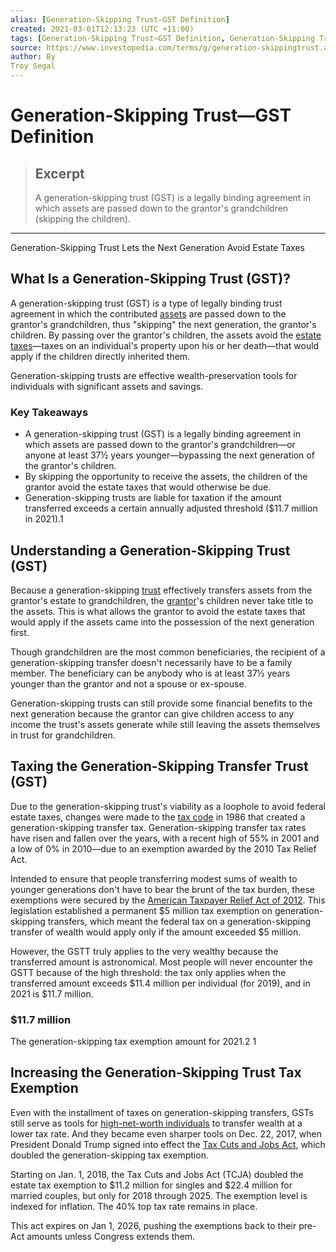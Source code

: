 ```yaml
---
alias: [Generation-Skipping Trust—GST Definition]
created: 2021-03-01T12:13:23 (UTC +11:00)
tags: [Generation-Skipping Trust—GST Definition, Generation-Skipping Trust Lets the Next Generation Avoid Estate Taxes]
source: https://www.investopedia.com/terms/g/generation-skippingtrust.asp
author: By
Troy Segal
---
```


# Generation-Skipping Trust—GST Definition

> ## Excerpt
> A generation-skipping trust (GST) is a legally binding agreement in which assets are passed down to the grantor's grandchildren (skipping the children).

---

Generation-Skipping Trust Lets the Next Generation Avoid Estate Taxes
## What Is a Generation-Skipping Trust (GST)?

A generation-skipping trust (GST) is a type of legally binding trust agreement in which the contributed [assets](https://www.investopedia.com/terms/a/asset.asp) are passed down to the grantor's grandchildren, thus "skipping" the next generation, the grantor's children. By passing over the grantor's children, the assets avoid the [estate taxes](https://www.investopedia.com/terms/e/estatetax.asp)—taxes on an individual's property upon his or her death—that would apply if the children directly inherited them.

Generation-skipping trusts are effective wealth-preservation tools for individuals with significant assets and savings.

### Key Takeaways

-   A generation-skipping trust (GST) is a legally binding agreement in which assets are passed down to the grantor's grandchildren—or anyone at least 37½ years younger—bypassing the next generation of the grantor's children.
-   By skipping the opportunity to receive the assets, the children of the grantor avoid the estate taxes that would otherwise be due.
-   Generation-skipping trusts are liable for taxation if the amount transferred exceeds a certain annually adjusted threshold ($11.7 million in 2021).1

## Understanding a Generation-Skipping Trust (GST)

Because a generation-skipping [trust](https://www.investopedia.com/terms/t/trust.asp) effectively transfers assets from the grantor's estate to grandchildren, the [grantor](https://www.investopedia.com/terms/g/grantor.asp)'s children never take title to the assets. This is what allows the grantor to avoid the estate taxes that would apply if the assets came into the possession of the next generation first.

Though grandchildren are the most common beneficiaries, the recipient of a generation-skipping transfer doesn't necessarily have to be a family member. The beneficiary can be anybody who is at least 37½ years younger than the grantor and not a spouse or ex-spouse.

Generation-skipping trusts can still provide some financial benefits to the next generation because the grantor can give children access to any income the trust's assets generate while still leaving the assets themselves in trust for grandchildren.

## Taxing the Generation-Skipping Transfer Trust (GST)

Due to the generation-skipping trust's viability as a loophole to avoid federal estate taxes, changes were made to the [tax code](https://www.investopedia.com/terms/t/tax-code.asp) in 1986 that created a generation-skipping transfer tax. Generation-skipping transfer tax rates have risen and fallen over the years, with a recent high of 55% in 2001 and a low of 0% in 2010—due to an exemption awarded by the 2010 Tax Relief Act.

Intended to ensure that people transferring modest sums of wealth to younger generations don't have to bear the brunt of the tax burden, these exemptions were secured by the [American Taxpayer Relief Act of 2012](https://www.investopedia.com/terms/a/american-taxpayer-relief-act-2012.asp). This legislation established a permanent $5 million tax exemption on generation-skipping transfers, which meant the federal tax on a generation-skipping transfer of wealth would apply only if the amount exceeded $5 million.

However, the GSTT truly applies to the very wealthy because the transferred amount is astronomical. Most people will never encounter the GSTT because of the high threshold: the tax only applies when the transferred amount exceeds $11.4 million per individual (for 2019), and in 2021 is $11.7 million.

### $11.7 million

The generation-skipping tax exemption amount for 2021.2 1

## Increasing the Generation-Skipping Trust Tax Exemption

Even with the installment of taxes on generation-skipping transfers, GSTs still serve as tools for [high-net-worth individuals](https://www.investopedia.com/terms/h/hnwi.asp) to transfer wealth at a lower tax rate. And they became even sharper tools on Dec. 22, 2017, when President Donald Trump signed into effect the [Tax Cuts and Jobs Act](https://www.investopedia.com/taxes/trumps-tax-reform-plan-explained/), which doubled the generation-skipping tax exemption.

Starting on Jan. 1, 2018, the Tax Cuts and Jobs Act (TCJA) doubled the estate tax exemption to $11.2 million for singles and $22.4 million for married couples, but only for 2018 through 2025. The exemption level is indexed for inflation. The 40% top tax rate remains in place.

This act expires on Jan 1, 2026, pushing the exemptions back to their pre-Act amounts unless Congress extends them.
